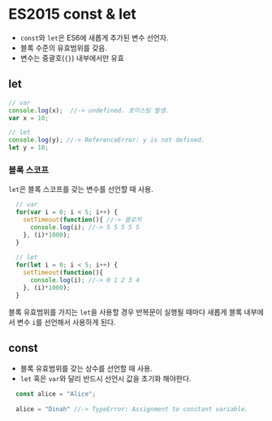 # ES2015 const & let

- ```const```와 ```let```은 ES6에 새롭게 추가된 변수 선언자. 
- 블록 수준의 유효범위를 갖음.
- 변수는 중괄호(```{}```) 내부에서만 유효

## let
``` js
// var
console.log(x);  //-> undefined. 호이스팅 발생.
var x = 10; 

// let
console.log(y); //-> ReferenceError: y is not defined.
let y = 10; 
```

### 블록 스코프
```let```은 블록 스코프를 갖는 변수를 선언할 때 사용.
``` js
  // var
  for(var i = 0; i < 5; i++) {
    setTimeout(function(){ //-> 클로저
      console.log(i); //-> 5 5 5 5 5
    }, (i)*1000);
  }
  
  // let
  for(let i = 0; i < 5; i++) {
    setTimeout(function(){
      console.log(i); //-> 0 1 2 3 4
    }, (i)*1000);
  }
```
블록 유효범위를 가지는 ```let```을 사용할 경우 반복문이 실행될 때마다 새롭게 블록 내부에서 변수 ```i```를 선언해서 사용하게 된다.

## const
- 블록 유효범위를 갖는 상수를 선언할 때 사용.
- ```let``` 혹은 ```var```와 달리 반드시 선언시 값을 초기화 해야한다.
``` js
  const alice = "Alice";
  
  alice = "Dinah" //-> TypeError: Assignment to constant variable.
```
